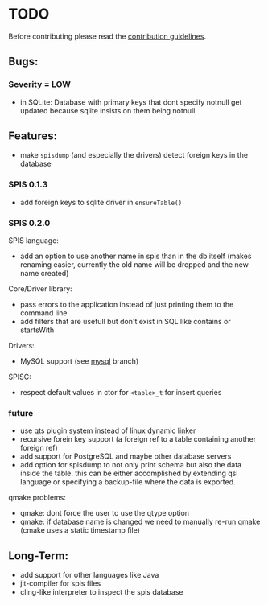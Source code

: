 # TODO

Before contributing please read the [contribution guidelines](./Contribution.md).

## Bugs:

### Severity = LOW

- in SQLite: Database with primary keys that dont specify notnull get updated because sqlite
  insists on them being notnull

## Features:

- make `spisdump` (and especially the drivers) detect foreign keys in the database

### SPIS 0.1.3

- add foreign keys to sqlite driver in `ensureTable()`

### SPIS 0.2.0

SPIS language:

- add an option to use another name in spis than in the db itself (makes renaming easier,
  currently the old name will be dropped and the new name created)

Core/Driver library:

- pass errors to the application instead of just printing them to the command line
- add filters that are usefull but don't exist in SQL like contains or startsWith

Drivers:

- MySQL support (see [mysql](https://github.com/msrd0/SPIS/tree/mysql) branch)

SPISC:

- respect default values in ctor for `<table>_t` for insert queries

### future

- use qts plugin system instead of linux dynamic linker
- recursive forein key support (a foreign ref to a table containing another foreign ref)
- add support for PostgreSQL and maybe other database servers
- add option for spisdump to not only print schema but also the data inside the table. this can be either
  accomplished by extending qsl language or specifying a backup-file where the data is exported.

qmake problems:

- qmake: dont force the user to use the qtype option
- qmake: if database name is changed we need to manually re-run qmake (cmake uses a static timestamp file)

## Long-Term:

- add support for other languages like Java
- jit-compiler for spis files
- cling-like interpreter to inspect the spis database
